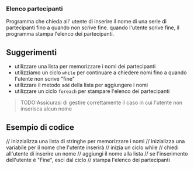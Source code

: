 ### Elenco partecipanti

Programma che chieda all' utente di inserire il nome di una serie di partecipanti fino a quando non scrive fine.
quando l'utente scrive fine, il programma stampa l'elenco dei partecipanti.

## Suggerimenti
- utilizzare una lista per memorizzare i nomi dei partecipanti
- utilizziamo un ciclo `while` per continuare a chiedere nomi fino a quando l'utente non scrive "fine"
- utilizzare il metodo `add` della lista per aggiungere i nomi
- utilizzare un ciclo `foreach` per stampare l'elenco dei partecipanti
> TODO:Assicurasi di gestire correttamente il caso in cui l'utente non inserisca alcun nome

## Esempio di codice
// inizzializza una lista di stringhe per memorizzare i nomi
// inizializza una variabile per il nome che l'utente inserirà
// inizia un ciclo while
// chiedi all'utente di inserire un nome
// aggiungi il nome alla lista
// se l'inserimento dell'utente è "Fine", esci dal ciclo
// stampa l'elenco dei partecipanti

















